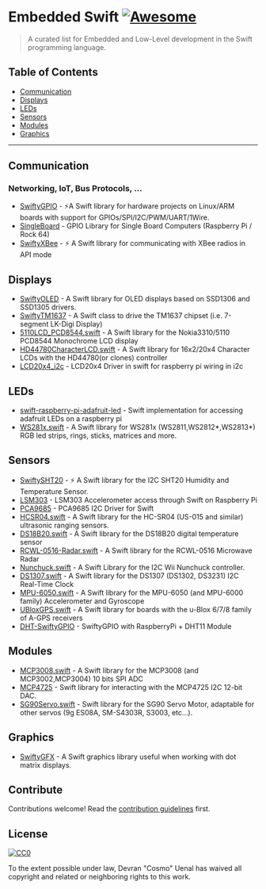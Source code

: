 # Embedded Swift [![Awesome](https://awesome.re/badge.svg)](https://awesome.re)

> A curated list for Embedded and Low-Level development in the Swift programming language.


## Table of Contents

- [Communication](#communication)
- [Displays](#displays)
- [LEDs](#leds)
- [Sensors](#sensors)
- [Modules](#modules)
- [Graphics](#graphics)

---

## Communication

### Networking, IoT, Bus Protocols, …

- [SwiftyGPIO](https://github.com/uraimo/SwiftyGPIO) - ⚡️A Swift library for hardware projects on Linux/ARM boards with support for GPIOs/SPI/I2C/PWM/UART/1Wire.
- [SingleBoard](https://github.com/Kaiede/SingleBoard) - GPIO Library for Single Board Computers (Raspberry Pi / Rock 64)
- [SwiftyXBee](https://github.com/samco182/SwiftyXBee) - ⚡️ A Swift library for communicating with XBee radios in API mode

## Displays

- [SwiftyOLED](https://github.com/3Qax/SwiftyOLED) - A Swift library for OLED displays based on SSD1306 and SSD1305 drivers.
- [SwiftyTM1637](https://github.com/SwiftyLinkerKit/SwiftyTM1637) - A Swift class to drive the TM1637 chipset (i.e. 7-segment LK-Digi Display)
- [5110LCD_PCD8544.swift](https://github.com/uraimo/5110lcd_pcd8544.swift) - A Swift library for the Nokia3310/5110 PCD8544 Monochrome LCD display
- [HD44780CharacterLCD.swift](https://github.com/uraimo/HD44780CharacterLCD.swift) - A Swift library for 16x2/20x4 Character LCDs with the HD44780(or clones) controller
- [LCD20x4_i2c](https://github.com/carlhung/LCD20x4_i2c) - LCD20x4 Driver in swift for raspberry pi wiring in i2c

## LEDs

- [swift-raspberry-pi-adafruit-led](https://github.com/jrahaim/swift-raspberry-pi-adafruit-led) - Swift implementation for accessing adafruit LEDs on a raspberry pi
- [WS281x.swift](https://github.com/uraimo/WS281x.swift) - A Swift library for WS281x (WS2811,WS2812*,WS2813*) RGB led strips, rings, sticks, matrices and more.

## Sensors

- [SwiftySHT20](https://github.com/samco182/SwiftySHT20) - ⚡️ A Swift library for the I2C SHT20 Humidity and Temperature Sensor.
- [LSM303](https://github.com/flx/LSM303) - LSM303 Accelerometer access through Swift on Raspberry Pi
- [PCA9685](https://github.com/Kaiede/PCA9685) - PCA9685 I2C Driver for Swift
- [HCSR04.swift](https://github.com/konifer44/HCSR04.swift) - A Swift library for the HC-SR04 (US-015 and similar) ultrasonic ranging sensors.
- [DS18B20.swift](https://github.com/uraimo/DS18B20.swift) - A Swift library for the DS18B20 digital temperature sensor
- [RCWL-0516-Radar.swift](https://github.com/uraimo/RCWL-0516-Radar.swift) - A Swift library for the RCWL-0516 Microwave Radar
- [Nunchuck.swift](https://github.com/uraimo/Nunchuck.swift) - A Swift Library for the I2C Wii Nunchuck controller.
- [DS1307.swift](https://github.com/uraimo/DS1307.swift) - A Swift library for the DS1307 (DS1302, DS3231) I2C Real-Time Clock
- [MPU-6050.swift](https://github.com/uraimo/MPU-6050.swift) - A Swift library for the MPU-6050 (and MPU-6000 family) Accelerometer and Gyroscope
- [UBloxGPS.swift](https://github.com/uraimo/UBloxGPS.swift) - A Swift library for boards with the u-Blox 6/7/8 family of A-GPS receivers
- [DHT-SwiftyGPIO](https://github.com/micheltlutz/DHT-SwiftyGPIO) - SwiftyGPIO with RaspberryPi + DHT11 Module

## Modules

- [MCP3008.swift](https://github.com/uraimo/MCP3008.swift) - A Swift library for the MCP3008 (and MCP3002,MCP3004) 10 bits SPI ADC
- [MCP4725](https://github.com/Kaiede/MCP4725) - Swift library for interacting with the MCP4725 I2C 12-bit DAC.
- [SG90Servo.swift](https://github.com/uraimo/SG90Servo.swift) - Swift library for the SG90 Servo Motor, adaptable for other servos (9g ES08A, SM-S4303R, S3003, etc...).

## Graphics

- [SwiftyGFX](https://github.com/3Qax/SwiftyGFX) - A Swift graphics library useful when working with dot matrix displays.


## Contribute

Contributions welcome! Read the [contribution guidelines](contributing.md) first.


## License

[![CC0](https://mirrors.creativecommons.org/presskit/buttons/88x31/svg/cc-zero.svg)](https://creativecommons.org/publicdomain/zero/1.0)

To the extent possible under law, Devran "Cosmo" Uenal has waived all copyright and
related or neighboring rights to this work.
